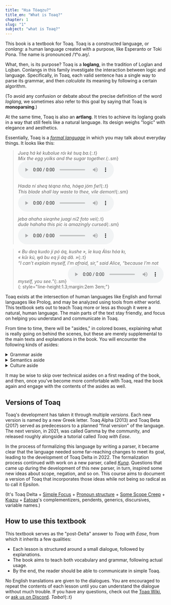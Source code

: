 ```yaml
---
title: "Hıa Tóaqzu?"
title_en: "What is Toaq?"
chapter: 1
slug: "1"
subject: "what is Toaq?"
---
```


This book is a textbook for Toaq. Toaq is a constructed language, or _conlang:_ a human language created with a purpose, like Esperanto or Toki Pona. The name is pronounced /ˈtʰo.aŋ/.

What, then, is its purpose? Toaq is a **loglang**, in the tradition of Loglan and Lojban. Conlangs in this family investigate the interaction between logic and language. Specifically, in Toaq, each valid sentence has a single way to parse its grammar, and then _calculate_ its meaning by following a certain algorithm.

(To avoid any confusion or debate about the precise definition of the word _loglang_, we sometimes also refer to this goal by saying that Toaq is **monoparsing**.)

At the same time, Toaq is also an **artlang**. It tries to achieve its loglang goals in a way that still feels like a natural language. Its design weighs "logic" with elegance and aesthetics.

Essentially, Toaq is a [_formal language_](https://en.wikipedia.org/wiki/Formal_language) in which you may talk about everyday things. It looks like this:

> _Jueq há ké kubolue róı ké tıuq ba._{:.t} \
> _Mix the egg yolks and the sugar together._{:.sm}
> <audio controls><source src="../assets/audio/jueq-ha.ogg"></audio>
>
> _Haıda ní sheq téqna nha, hóꝡa jóm fıe!_{:.t} \
> _This blade shall lay waste to thee, vile demon!_{:.sm}
> <audio controls><source src="../assets/audio/haida-ni.ogg"></audio>
>
> _jeba ahaha sieqnhe juagi ni2 foto vei_{:.t} \
> _dude hahaha this pic is amazingly cursed_{:.sm}
> <audio controls><source src="../assets/audio/jeba.ogg"></audio>
>
<!-- > _Gıtu :) â, ma noalıe súq kú, lá joaıtaı já báq toa tıao chôq Tóadua móq?_{:.t} \
> _No worries :) ah, is it that you're having trouble finding the right words using Toadua?_{:.sm} -->
>
> _« Bu deq kuıdo jí pó áq, kushe », ïe kuq Álısı hóa kı, \
> « kûı kú, ꝡá bu eq jí áq dâ. »_{:.t} \
> _“I can’t explain myself, I’m afraid, sir,” said Alice, “because I’m not myself, you see.”_{:.sm}
> <audio controls><source src="../assets/audio/alisi.ogg"></audio>
{: style="line-height:1.3;margin:2em 3em;"}

Toaq exists at the intersection of human languages like English and formal languages like Prolog, and may be analyzed using tools from either world. This textbook sets out to teach Toaq more or less as though it were a natural, human language. The main parts of the text stay friendly, and focus on helping you understand and communicate in Toaq.

From time to time, there will be "asides," in colored boxes, explaining what is really going on behind the scenes, but these are merely supplemental to the main texts and explanations in the book. You will encounter the following kinds of asides:

<details class="aside grammar" markdown="1">
<summary>Grammar aside</summary>
This box contains grammar details. For example, instead of simply telling you that _shao nuo_{:.t} means _want to sleep_, it might point out that this construction is known as a _serial verb_.
</details>

<details class="aside semantics" markdown="1">
<summary>Semantics aside</summary>
This box contains semantic details. For example, it may point out that _Nuo jí da_{:.t} asserts the existence of a _sleeping event_ at some definite, but unspecified time.
</details>

<details class="aside culture" markdown="1">
<summary>Culture aside</summary>
This paragraph contains cultural details. For example, it may tell you that _nuotoa_{:.t} are words dreamt up by Toaq community members in their sleep, like _naqdelıq_{:.t} _tomboy_.
</details>

It may be wise to skip over technical asides on a first reading of the book, and then, once you've become more comfortable with Toaq, read the book again and engage with the contents of the asides as well.

## Versions of Toaq

Toaq's development has taken it through multiple _versions_. Each new version is named by a new Greek letter. Toaq Alpha (2013) and Toaq Beta (2017) served as predecessors to a planned "final version" of the language. The next version, in 2021, was called Gamma by the community, and released roughly alongside a tutorial called _Toaq with Ease_.

In the process of formalizing this language by writing a parser, it became clear that the language needed some far-reaching changes to meet its goal, leading to the development of Toaq Delta in 2022. The formalization process continued with work on a new parser, called [_Kuna_](https://github.com/toaq/kuna). Questions that came up during the development of this new parser, in turn, inspired some new ideas about scope, negation, and so on. This course aims to document a version of Toaq that incorporates those ideas while not being so radical as to call it Epsilon.

<div class="aside grammar" markdown="1">

(It's Toaq Delta + [Simple Focus](https://toaq.me/Simple_Focus) + [Pronoun structure](https://toaq.me/Pronoun_structure) + [Some Scope Creep](https://toaq.me/Some_Scope_Creep) + [Kıazıu](https://toaq.me/Kıazıu) + [Eatoaq](https://robin.town/blog/sa-ea-buriaq)'s complementizers, pendents, generics, discursives, variable names.)

</div>

## How to use this textbook

This textbook serves as the "post-Delta" answer to _Toaq with Ease_, from which it inherits a few qualities:

- Each lesson is structured around a small dialogue, followed by explanations.
- The book aims to teach both vocabulary and grammar, following actual usage.
- By the end, the reader should be able to communicate in simple Toaq.

No English translations are given to the dialogues. You are encouraged to repeat the contents of each lesson until you can understand the dialogue without much trouble. If you have any questions, check out the [Toaq Wiki](https://toaq.me), or [ask us on Discord](https://discord.gg/BjRry9QtwY). _Taıba!_{:.t}

